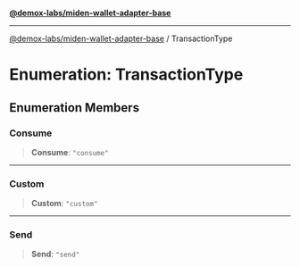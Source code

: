[**@demox-labs/miden-wallet-adapter-base**](../README.md)

***

[@demox-labs/miden-wallet-adapter-base](../README.md) / TransactionType

# Enumeration: TransactionType

## Enumeration Members

### Consume

> **Consume**: `"consume"`

***

### Custom

> **Custom**: `"custom"`

***

### Send

> **Send**: `"send"`
